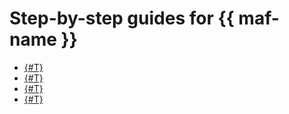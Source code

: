 # Step-by-step guides for {{ maf-name }}

* [{#T}](cluster-create.md)
* [{#T}](cluster-update.md)
* [{#T}](af-interfaces.md)
* [{#T}](cluster-delete.md)

